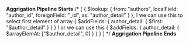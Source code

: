 <b>Aggrigation Pipeline Starts</b>
/*
 [
  {
    $lookup: {
      from: "authors",
      localField: "author_id",
      foreignField: "_id",
      as: "author_detail"
    }
  },
  ! we can use this to select first element of array 
  {
    $addFields: {
      author_detail: {
        $first: "$author_detail"
      }
    }
  }
  ! or we can use this
  {
    $addFields: {
      author_detail: {
    		$arrayElemAt: ["$author_detail", 0]
      }
    }
  }
]
*/
<b>Aggrigation Pipeline Ends</b>
